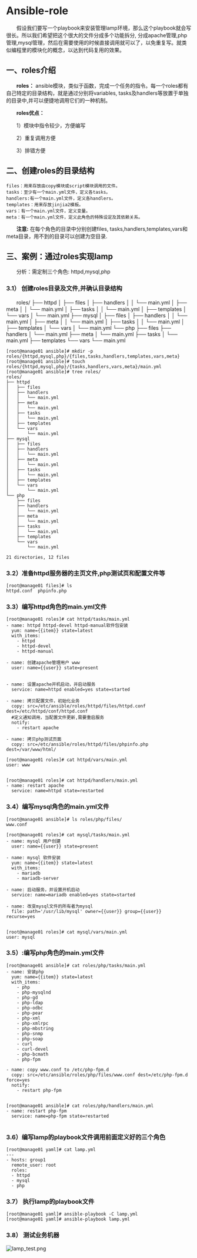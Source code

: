 # Ansible-role

　　假设我们要写一个playbook来安装管理lamp环境，那么这个playbook就会写很长。所以我们希望把这个很大的文件分成多个功能拆分, 分成apache管理,php管理,mysql管理，然后在需要使用的时候直接调用就可以了，以免重复写。就类似编程里的模块化的概念，以达到代码复用的效果。

## 一、roles介绍

　　**roles：**  ansible模块，类似于函数，完成一个任务的指令。每一个roles都有自己特定的目录结构，就是通过分别将variables, tasks及handlers等放置于单独的目录中,并可以便捷地调用它们的一种机制。

　　**roles优点：**

　　1）模块中指令较少，方便编写

　　2）重复调用方便

　　3）排错方便

## 二、创建roles的目录结构

```
files：用来存放由copy模块或script模块调用的文件。
tasks：至少有一个main.yml文件，定义各tasks。
handlers:有一个main.yml文件，定义各handlers。
templates：用来存放jinjia2模板。
vars：有一个main.yml文件，定义变量。
meta：有一个main.yml文件，定义此角色的特殊设定及其依赖关系。
```

　　**注意:**  在每个角色的目录中分别创建files, tasks,handlers,templates,vars和meta目录，用不到的目录可以创建为空目录.

## 三、案例：通过roles实现lamp

　　分析：需定制三个角色: httpd,mysql,php

### 3.1） 创建roles目录及文件,并确认目录结构

　　roles/
├── httpd
│ ├── files
│ ├── handlers
│ │ └── main.yml
│ ├── meta
│ │ └── main.yml
│ ├── tasks
│ │ └── main.yml
│ ├── templates
│ └── vars
│ └── main.yml
├── mysql
│ ├── files
│ ├── handlers
│ │ └── main.yml
│ ├── meta
│ │ └── main.yml
│ ├── tasks
│ │ └── main.yml
│ ├── templates
│ └── vars
│ └── main.yml
└── php
├── files
├── handlers
│ └── main.yml
├── meta
│ └── main.yml
├── tasks
│ └── main.yml
├── templates
└── vars
└── main.yml

```
[root@manage01 ansible]# mkdir -p roles/{httpd,mysql,php}/{files,tasks,handlers,templates,vars,meta}
[root@manage01 ansible]# touch roles/{httpd,mysql,php}/{tasks,handlers,vars,meta}/main.yml
[root@manage01 ansible]# tree roles/
roles/
├── httpd
│   ├── files
│   ├── handlers
│   │   └── main.yml
│   ├── meta
│   │   └── main.yml
│   ├── tasks
│   │   └── main.yml
│   ├── templates
│   └── vars
│       └── main.yml
├── mysql
│   ├── files
│   ├── handlers
│   │   └── main.yml
│   ├── meta
│   │   └── main.yml
│   ├── tasks
│   │   └── main.yml
│   ├── templates
│   └── vars
│       └── main.yml
└── php
    ├── files
    ├── handlers
    │   └── main.yml
    ├── meta
    │   └── main.yml
    ├── tasks
    │   └── main.yml
    ├── templates
    └── vars
        └── main.yml

21 directories, 12 files
```

### 3.2）准备httpd服务器的主页文件,php测试页和配置文件等

```
[root@manage01 files]# ls
httpd.conf  phpinfo.php
```

### 3.3）编写httpd角色的main.yml文件

```
[root@manage01 roles]# cat httpd/tasks/main.yml 
- name: httpd httpd-devel httpd-manual软件包安装
  yum: name={{item}} state=latest
  with_items:
    - httpd
    - httpd-devel
    - httpd-manual

- name: 创建apache管理用户 www
  user: name={{user}} state=present


- name: 设置apache开机启动，并启动服务
  service: name=httpd enabled=yes state=started

- name: 拷贝配置文件，初始化业务
  copy: src=/etc/ansible/roles/httpd/files/httpd.conf dest=/etc/httpd/conf/httpd.conf
  #定义通知调用，当配置文件更新,需要重启服务
  notify: 
    - restart apache

- name: 拷贝php测试页面
  copy: src=/etc/ansible/roles/httpd/files/phpinfo.php dest=/var/www/html/

[root@manage01 roles]# cat httpd/vars/main.yml
user: www


[root@manage01 roles]# cat httpd/handlers/main.yml 
- name: restart apache
  service: name=httpd state=restarted
```

### 3.4）编写mysql角色的main.yml文件

```
[root@manage01 ansible]# ls roles/php/files/
www.conf

[root@manage01 roles]# cat mysql/tasks/main.yml 
- name: mysql 用户创建
  user: name={{user}} state=present

- name: mysql 软件安装
  yum: name={{item}} state=latest
  with_items:
    - mariadb
    - mariadb-server

- name: 启动服务，并设置开机启动
  service: name=mariadb enabled=yes state=started

- name: 改变mysql文件的所有者为mysql
  file: path='/usr/lib/mysql' owner={{user}} group={{user}} recurse=yes


[root@manage01 roles]# cat mysql/vars/main.yml 
user: mysql
```

### 3.5）:编写php角色的main.yml文件

```
[root@manage01 ansible]# cat roles/php/tasks/main.yml 
- name: 安装php
  yum: name={{item}} state=latest
  with_items:
    - php
    - php-mysqlnd
    - php-gd
    - php-ldap
    - php-odbc
    - php-pear
    - php-xml
    - php-xmlrpc
    - php-mbstring
    - php-snmp
    - php-soap
    - curl
    - curl-devel 
    - php-bcmath
    - php-fpm

- name: copy www.conf to /etc/php-fpm.d
  copy: src=/etc/ansible/roles/php/files/www.conf dest=/etc/php-fpm.d force=yes
  notify:
    - restart php-fpm


[root@manage01 ansible]# cat roles/php/handlers/main.yml 
- name: restart php-fpm
  service: name=php-fpm state=restarted
    
```

### 3.6）编写lamp的playbook文件调用前面定义好的三个角色

```
[root@manage01 yaml]# cat lamp.yml 
---
- hosts: group1
  remote_user: root
  roles:
  - httpd
  - mysql
  - php
```

### 3.7） 执行lamp的playbook文件

```
[root@manage01 yaml]# ansible-playbook -C lamp.yml
[root@manage01 yaml]# ansible-playbook lamp.yml
```

### 3.8） 测试业务机器

![lamp_test.png](https://www.zutuanxue.com:8000/static/media/images/2020/10/6/1601969569380.png)
